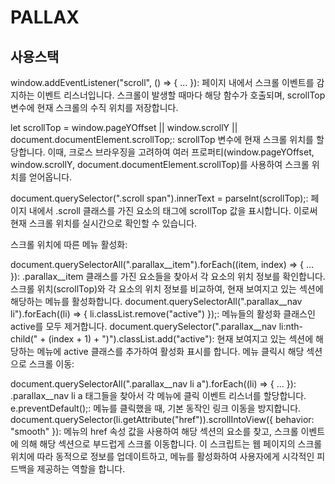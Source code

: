 # PALLAX

## 사용스택
window.addEventListener("scroll", () => { ... }): 페이지 내에서 스크롤 이벤트를 감지하는 이벤트 리스너입니다. 스크롤이 발생할 때마다 해당 함수가 호출되며, scrollTop 변수에 현재 스크롤의 수직 위치를 저장합니다.

let scrollTop = window.pageYOffset || window.scrollY || document.documentElement.scrollTop;: scrollTop 변수에 현재 스크롤 위치를 할당합니다. 이때, 크로스 브라우징을 고려하여 여러 프로퍼티(window.pageYOffset, window.scrollY, document.documentElement.scrollTop)를 사용하여 스크롤 위치를 얻어옵니다.

document.querySelector(".scroll span").innerText = parseInt(scrollTop);: 페이지 내에서 .scroll 클래스를 가진 요소의 <span> 태그에 scrollTop 값을 표시합니다. 이로써 현재 스크롤 위치를 실시간으로 확인할 수 있습니다.

스크롤 위치에 따른 메뉴 활성화:

document.querySelectorAll(".parallax__item").forEach((item, index) => { ... }): .parallax__item 클래스를 가진 요소들을 찾아서 각 요소의 위치 정보를 확인합니다. 스크롤 위치(scrollTop)와 각 요소의 위치 정보를 비교하여, 현재 보여지고 있는 섹션에 해당하는 메뉴를 활성화합니다.
document.querySelectorAll(".parallax__nav li").forEach((li) => { li.classList.remove("active") });: 메뉴들의 활성화 클래스인 active를 모두 제거합니다.
document.querySelector(".parallax__nav li:nth-child(" + (index + 1) + ")").classList.add("active"): 현재 보여지고 있는 섹션에 해당하는 메뉴에 active 클래스를 추가하여 활성화 표시를 합니다.
메뉴 클릭시 해당 섹션으로 스크롤 이동:

document.querySelectorAll(".parallax__nav li a").forEach((li) => { ... }): .parallax__nav li a 태그들을 찾아서 각 메뉴에 클릭 이벤트 리스너를 할당합니다.
e.preventDefault();: 메뉴를 클릭했을 때, 기본 동작인 링크 이동을 방지합니다.
document.querySelector(li.getAttribute("href")).scrollIntoView({ behavior: "smooth" }): 메뉴의 href 속성 값을 사용하여 해당 섹션의 요소를 찾고, 스크롤 이벤트에 의해 해당 섹션으로 부드럽게 스크롤 이동합니다.
이 스크립트는 웹 페이지의 스크롤 위치에 따라 동적으로 정보를 업데이트하고, 메뉴를 활성화하여 사용자에게 시각적인 피드백을 제공하는 역할을 합니다.

